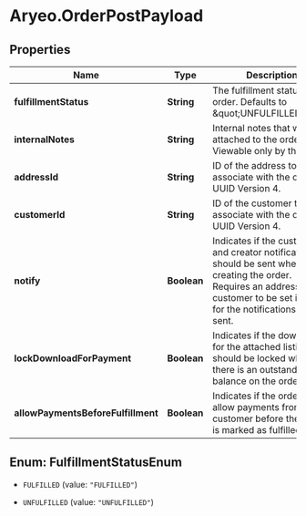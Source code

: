 # Aryeo.OrderPostPayload

## Properties

Name | Type | Description | Notes
------------ | ------------- | ------------- | -------------
**fulfillmentStatus** | **String** | The fulfillment status of the order. Defaults to \&quot;UNFULFILLED\&quot;. | [optional] 
**internalNotes** | **String** | Internal notes that will be attached to the order. Viewable only by the team. | [optional] 
**addressId** | **String** | ID of the address to associate with the order. UUID Version 4. | [optional] 
**customerId** | **String** | ID of the customer to associate with the order. UUID Version 4. | [optional] 
**notify** | **Boolean** | Indicates if the customer and creator notifications should be sent when creating the order. Requires an address and customer to be set in order for the notifications to be sent. | [optional] 
**lockDownloadForPayment** | **Boolean** | Indicates if the downloads for the attached listing should be locked while there is an outstanding balance on the order. | [optional] 
**allowPaymentsBeforeFulfillment** | **Boolean** | Indicates if the order will allow payments from the customer before the order is marked as fulfilled. | [optional] 



## Enum: FulfillmentStatusEnum


* `FULFILLED` (value: `"FULFILLED"`)

* `UNFULFILLED` (value: `"UNFULFILLED"`)




